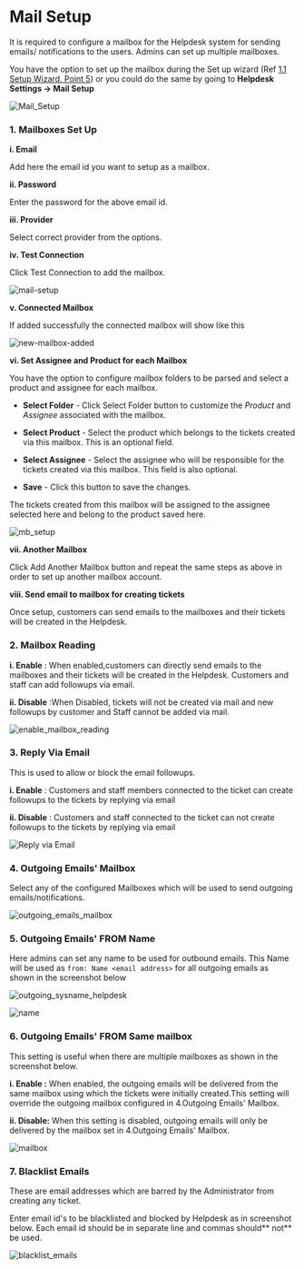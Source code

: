 # Mail Setup

It is required to configure a mailbox for the Helpdesk system for sending emails/ notifications to the users. Admins can set up multiple mailboxes.

You have the option to set up the mailbox during the Set up wizard (Ref [1.1 Setup Wizard. Point 5](http://docs.rtcamp.com/rtbiz/helpdesk/admin/setup.html#5-mailbox-setup)) or you could do the same  by going to **Helpdesk Settings -> Mail Setup**

![Mail_Setup](http://git.rtcamp.com/rtbiz/rtbiz/uploads/22db71ed9a5d9ce1f4479aeca9a09144/Mail_Setup.png)



### 1. Mailboxes Set Up


 **i. Email**

 Add here the email id you want to setup as a mailbox.

**ii. Password**

Enter the password for the above email id.

**iii. Provider**

Select correct provider from the options.

**iv. Test Connection**

Click Test Connection to add the mailbox.

![mail-setup](https://cloud.githubusercontent.com/assets/8191145/9084311/f59e4baa-3b8f-11e5-9537-8ffa1b406430.png)

**v. Connected Mailbox**

If added successfully the connected mailbox  will show like this

![new-mailbox-added](https://cloud.githubusercontent.com/assets/8191145/9084353/75445430-3b90-11e5-82c1-ade342117676.png)

**vi. Set Assignee and Product for each Mailbox**

You have the option to configure mailbox folders to be parsed and select a product and assignee for each mailbox.

* **Select Folder** - Click Select Folder button to customize the *Product* and *Assignee* associated with the mailbox.

* **Select Product** - Select the product which belongs to the tickets created via this mailbox.
This is an optional field.

* **Select Assignee** - Select the assignee who will be responsible for the tickets created via this mailbox. This field is also optional.

* **Save** - Click this button to save the changes.

The tickets created from this mailbox will be assigned to the assignee selected here and belong to the product saved here.

![mb_setup](https://cloud.githubusercontent.com/assets/8191145/8983820/e9ef99de-36ea-11e5-9012-182ffd0077bf.png)

**vii. Another Mailbox**

Click Add Another Mailbox button and repeat the same steps as above in order to set up another mailbox account.

**viii. Send email to mailbox for creating tickets**

Once setup, customers can send emails to the mailboxes and their tickets will be created in the Helpdesk.


### 2. Mailbox Reading


**i. Enable** : When enabled,customers can directly send emails to the mailboxes and their tickets will be created in the Helpdesk. Customers and staff can add followups via email.

**ii. Disable** :When Disabled, tickets will not be created via mail and new followups by customer and Staff cannot be added via mail.

![enable_mailbox_reading](https://cloud.githubusercontent.com/assets/8191145/6487363/bee796b8-c2b6-11e4-8b84-0f761513cb48.png)

### 3. Reply Via Email

This is used to allow or block the email followups.

**i. Enable** : Customers and staff members connected to the ticket can create followups to the tickets by replying via email

**ii. Disable** : Customers and staff connected to the ticket can not create followups to the tickets by replying via email

![Reply via Email](http://git.rtcamp.com/uploads/rtbiz/rtbiz-helpdesk/46a4d1e93f/Reply_via_Email.png)

### 4. Outgoing Emails' Mailbox

Select any of the configured Mailboxes which will be used to send outgoing emails/notifications.

![outgoing_emails_mailbox](https://cloud.githubusercontent.com/assets/8191145/6487585/1f68f206-c2b8-11e4-9ba1-c0d6d52a2612.png)


### 5. Outgoing Emails' FROM Name

Here admins can set any name to be used for outbound emails. This Name will be used as ```from: Name <email address>``` for all outgoing emails as shown in the screenshot below

![outgoing_sysname_helpdesk](https://cloud.githubusercontent.com/assets/8191145/6501154/efa7c12c-c33a-11e4-8b76-936fc21bd2a2.png)

![name](https://cloud.githubusercontent.com/assets/8191145/6501114/52b3b830-c33a-11e4-9dad-5f6f832b66a5.png)


### 6. Outgoing Emails' FROM Same mailbox

This setting is useful when there are multiple mailboxes as shown in the screenshot below.

**i. Enable :** When enabled, the outgoing emails will be delivered from the same mailbox using which the tickets were initially created.This setting will override the outgoing mailbox configured in 4.Outgoing Emails' Mailbox.

**ii. Disable:** When this setting is disabled, outgoing emails will only be delivered by the mailbox set in 4.Outgoing Emails' Mailbox.

![mailbox](https://cloud.githubusercontent.com/assets/8191145/9136923/e86a9d5e-3d37-11e5-9419-d8d8630d5c13.png)



### 7. Blacklist Emails

These are email addresses which are barred by the Administrator from creating any ticket.

Enter email id's to be blacklisted and blocked by Helpdesk as in screenshot below. Each  email id should be in separate line and commas should** not** be used.

![blacklist_emails](https://cloud.githubusercontent.com/assets/8191145/6487587/1f9e311e-c2b8-11e4-82ab-00a51d017331.png)

